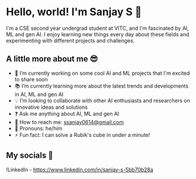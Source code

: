 # Hello, world! I'm Sanjay S 🙌

I'm a CSE second year undergrad student at VITC, and I'm fascinated by AI, ML and gen AI. I enjoy learning new things every day about these fields and experimenting with different projects and challenges.

## A little more about me 😎

- 🚀 I’m currently working on some cool AI and ML projects that I'm excited to share soon
- 📚 I’m currently learning more about the latest trends and developments in AI, ML and gen AI
- 💡 I’m looking to collaborate with other AI enthusiasts and researchers on innovative ideas and solutions
- ❓ Ask me anything about AI, ML and gen AI
- 📧 How to reach me: ssanjay0614@gmail.com
- 🧑 Pronouns: he/him
- ⚡ Fun fact: I can solve a Rubik's cube in under a minute!

## My socials 📱

!LinkedIn - https://www.linkedin.com/in/sanjay-s-5bb70b28a
